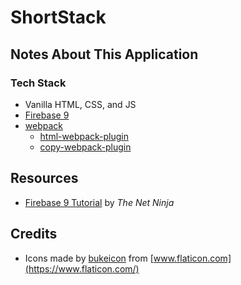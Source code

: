 # ShortStack

## Notes About This Application

### Tech Stack

- Vanilla HTML, CSS, and JS
- [Firebase 9](https://firebase.google.com/)
- [webpack](https://webpack.js.org)
  - [html-webpack-plugin](https://github.com/jantimon/html-webpack-plugin)
  - [copy-webpack-plugin](https://webpack.js.org/plugins/copy-webpack-plugin/)

## Resources

- [Firebase 9 Tutorial](https://www.youtube.com/playlist?list=PL4cUxeGkcC9jERUGvbudErNCeSZHWUVlb) by *The Net Ninja*

## Credits

- Icons made by [bukeicon](https://www.flaticon.com/authors/bukeicon) from [www.flaticon.com](https://www.flaticon.com/)
